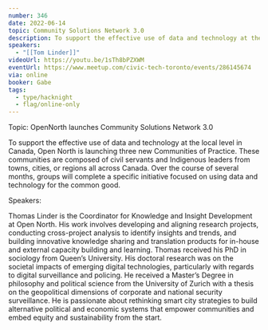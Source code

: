 ```yaml
---
number: 346
date: 2022-06-14
topic: Community Solutions Network 3.0
description: To support the effective use of data and technology at the local level in Canada, Open North is launching three new Communities of Practice. These communities are composed of civil servants and Indigenous leaders from towns, cities, or regions all across Canada. Over the course of several months, groups will complete a specific initiative focused on using data and technology for the common good.
speakers:
  - "[[Tom Linder]]"
videoUrl: https://youtu.be/1sTh8bPZXWM
eventUrl: https://www.meetup.com/civic-tech-toronto/events/286145674
via: online
booker: Gabe
tags:
  - type/hacknight
  - flag/online-only
---
```


Topic:
OpenNorth launches Community Solutions Network 3.0

To support the effective use of data and technology at the local level in Canada, Open North is launching three new Communities of Practice. These communities are composed of civil servants and Indigenous leaders from towns, cities, or regions all across Canada. Over the course of several months, groups will complete a specific initiative focused on using data and technology for the common good.

Speakers:

Thomas Linder is the Coordinator for Knowledge and Insight Development at Open North. His work involves developing and aligning research projects, conducting cross-project analysis to identify insights and trends, and building innovative knowledge sharing and translation products for in-house and external capacity building and learning.
Thomas received his PhD in sociology from Queen’s University. His doctoral research was on the societal impacts of emerging digital technologies, particularly with regards to digital surveillance and policing. He received a Master’s Degree in philosophy and political science from the University of Zurich with a thesis on the geopolitical dimensions of corporate and national security surveillance.
He is passionate about rethinking smart city strategies to build alternative political and economic systems that empower communities and embed equity and sustainability from the start.
